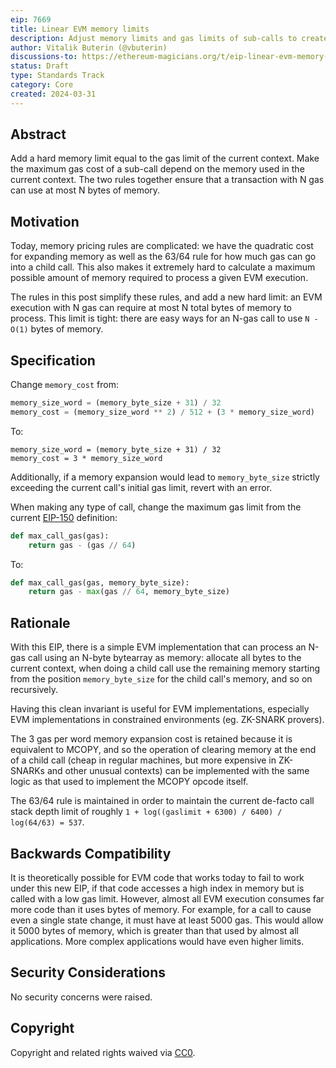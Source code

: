 ```yaml
---
eip: 7669
title: Linear EVM memory limits
description: Adjust memory limits and gas limits of sub-calls to create a clear linear bound on how much total memory an EVM execution can consume
author: Vitalik Buterin (@vbuterin)
discussions-to: https://ethereum-magicians.org/t/eip-linear-evm-memory-limits/19448
status: Draft
type: Standards Track
category: Core
created: 2024-03-31
---
```


## Abstract

Add a hard memory limit equal to the gas limit of the current context. Make the maximum gas cost of a sub-call depend on the memory used in the current context. The two rules together ensure that a transaction with N gas can use at most N bytes of memory.

## Motivation

Today, memory pricing rules are complicated: we have the quadratic cost for expanding memory as well as the 63/64 rule for how much gas can go into a child call. This also makes it extremely hard to calculate a maximum possible amount of memory required to process a given EVM execution.

The rules in this post simplify these rules, and add a new hard limit: an EVM execution with N gas can require at most N total bytes of memory to process. This limit is tight: there are easy ways for an N-gas call to use `N - O(1)` bytes of memory.

## Specification

Change `memory_cost` from:

```python
memory_size_word = (memory_byte_size + 31) / 32
memory_cost = (memory_size_word ** 2) / 512 + (3 * memory_size_word)
```

To:

```
memory_size_word = (memory_byte_size + 31) / 32
memory_cost = 3 * memory_size_word
```

Additionally, if a memory expansion would lead to `memory_byte_size` strictly exceeding the current call's initial gas limit, revert with an error.

When making any type of call, change the maximum gas limit from the current [EIP-150](eip-150.md) definition:

```python
def max_call_gas(gas):
    return gas - (gas // 64)
```

To:

```python
def max_call_gas(gas, memory_byte_size):
    return gas - max(gas // 64, memory_byte_size)
```

## Rationale

With this EIP, there is a simple EVM implementation that can process an N-gas call using an N-byte bytearray as memory: allocate all bytes to the current context, when doing a child call use the remaining memory starting from the position `memory_byte_size` for the child call's memory, and so on recursively.

Having this clean invariant is useful for EVM implementations, especially EVM implementations in constrained environments (eg. ZK-SNARK provers).

The 3 gas per word memory expansion cost is retained because it is equivalent to MCOPY, and so the operation of clearing memory at the end of a child call (cheap in regular machines, but more expensive in ZK-SNARKs and other unusual contexts) can be implemented with the same logic as that used to implement the MCOPY opcode itself.

The 63/64 rule is maintained in order to maintain the current de-facto call stack depth limit of roughly `1 + log((gaslimit + 6300) / 6400) / log(64/63) = 537`.

## Backwards Compatibility

It is theoretically possible for EVM code that works today to fail to work under this new EIP, if that code accesses a high index in memory but is called with a low gas limit. However, almost all EVM execution consumes far more code than it uses bytes of memory. For example, for a call to cause even a single state change, it must have at least 5000 gas. This would allow it 5000 bytes of memory, which is greater than that used by almost all applications. More complex applications would have even higher limits.

## Security Considerations

No security concerns were raised.

## Copyright

Copyright and related rights waived via [CC0](../LICENSE.md).
